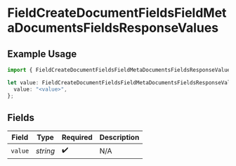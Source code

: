 # FieldCreateDocumentFieldsFieldMetaDocumentsFieldsResponseValues

## Example Usage

```typescript
import { FieldCreateDocumentFieldsFieldMetaDocumentsFieldsResponseValues } from "@documenso/sdk-typescript/models/operations";

let value: FieldCreateDocumentFieldsFieldMetaDocumentsFieldsResponseValues = {
  value: "<value>",
};
```

## Fields

| Field              | Type               | Required           | Description        |
| ------------------ | ------------------ | ------------------ | ------------------ |
| `value`            | *string*           | :heavy_check_mark: | N/A                |